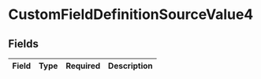 # CustomFieldDefinitionSourceValue4


## Fields

| Field       | Type        | Required    | Description |
| ----------- | ----------- | ----------- | ----------- |